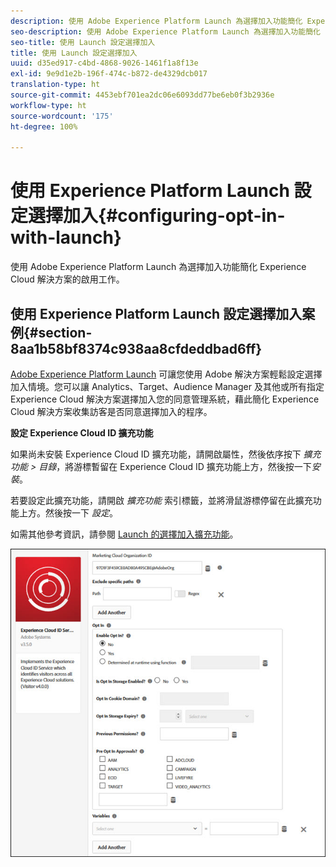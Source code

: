 ```yaml
---
description: 使用 Adobe Experience Platform Launch 為選擇加入功能簡化 Experience Cloud 解決方案的啟用工作。
seo-description: 使用 Adobe Experience Platform Launch 為選擇加入功能簡化 Experience Cloud 解決方案的啟用工作。
seo-title: 使用 Launch 設定選擇加入
title: 使用 Launch 設定選擇加入
uuid: d35ed917-c4bd-4868-9026-1461f1a8f13e
exl-id: 9e9d1e2b-196f-474c-b872-de4329dcb017
translation-type: ht
source-git-commit: 4453ebf701ea2dc06e6093dd77be6eb0f3b2936e
workflow-type: ht
source-wordcount: '175'
ht-degree: 100%

---
```


# 使用 Experience Platform Launch 設定選擇加入{#configuring-opt-in-with-launch}

使用 Adobe Experience Platform Launch 為選擇加入功能簡化 Experience Cloud 解決方案的啟用工作。

## 使用 Experience Platform Launch 設定選擇加入案例{#section-8aa1b58bf8374c938aa8cfdeddbad6ff}

[Adobe Experience Platform Launch](https://docs.adobelaunch.com/) 可讓您使用 Adobe 解決方案輕鬆設定選擇加入情境。您可以讓 Analytics、Target、Audience Manager 及其他或所有指定 Experience Cloud 解決方案選擇加入您的同意管理系統，藉此簡化 Experience Cloud 解決方案收集訪客是否同意選擇加入的程序。

**設定 Experience Cloud ID 擴充功能**

如果尚未安裝 Experience Cloud ID 擴充功能，請開啟屬性，然後依序按下 *擴充功能 > 目錄*，將游標暫留在 Experience Cloud ID 擴充功能上方，然後按一下&#x200B;*安裝*。

若要設定此擴充功能，請開啟 *擴充功能* 索引標籤，並將滑鼠游標停留在此擴充功能上方。然後按一下 *設定*。

如需其他參考資訊，請參閱 [Launch 的選擇加入擴充功能](https://docs.adobelaunch.com/extension-reference/web/experience-cloud-id-service-extension)。

![](assets/optin-launch.jpg)
